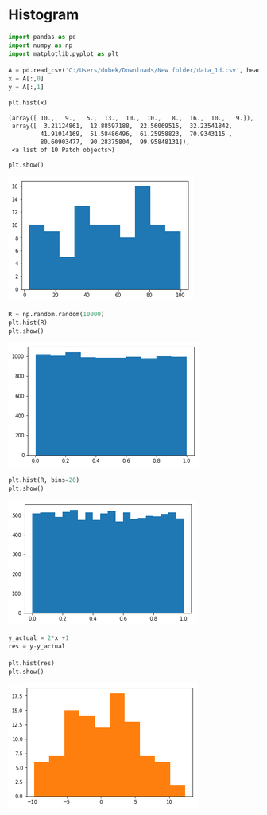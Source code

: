 
# Histogram


```python
import pandas as pd
import numpy as np
import matplotlib.pyplot as plt

A = pd.read_csv('C:/Users/dubek/Downloads/New folder/data_1d.csv', header=None).as_matrix()
x = A[:,0]
y = A[:,1]
```


```python
plt.hist(x)
```




    (array([ 10.,   9.,   5.,  13.,  10.,  10.,   8.,  16.,  10.,   9.]),
     array([  3.21124861,  12.88597188,  22.56069515,  32.23541842,
             41.91014169,  51.58486496,  61.25958823,  70.9343115 ,
             80.60903477,  90.28375804,  99.95848131]),
     <a list of 10 Patch objects>)




```python
plt.show()
```


![png](Images/output_3_0.png)



```python
R = np.random.random(10000)
plt.hist(R)
plt.show()
```


![png](Images/output_4_0.png)



```python
plt.hist(R, bins=20)
plt.show()
```


![png](Images/output_1_0.png)



```python
y_actual = 2*x +1
res = y-y_actual

plt.hist(res)
plt.show()
```


![png](Images/output_2_0.png)

